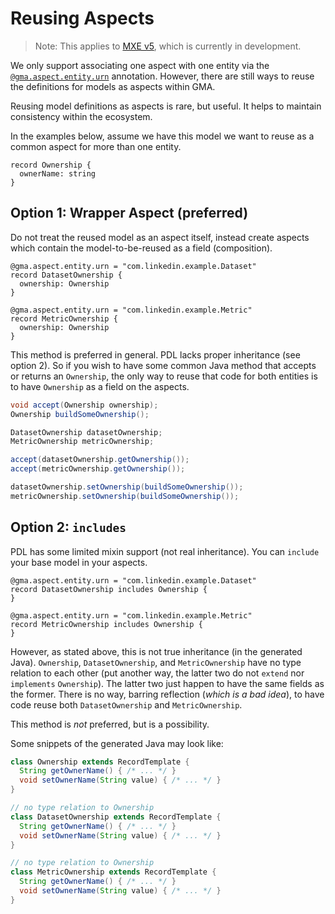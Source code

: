 # Reusing Aspects

> Note: This applies to [MXE v5](../what/mxev5.md), which is currently in development.

We only support associating one aspect with one entity via the [`@gma.aspect.entity.urn`](./annotations/aspect.md)
annotation. However, there are still ways to reuse the definitions for models as aspects within GMA.

Reusing model definitions as aspects is rare, but useful. It helps to maintain consistency within the ecosystem.

In the examples below, assume we have this model we want to reuse as a common aspect for more than one entity.

```pdl
record Ownership {
  ownerName: string
}
```

## Option 1: Wrapper Aspect (preferred)

Do not treat the reused model as an aspect itself, instead create aspects which contain the model-to-be-reused as a
field (composition).

```pdl
@gma.aspect.entity.urn = "com.linkedin.example.Dataset"
record DatasetOwnership {
  ownership: Ownership
}
```

```pdl
@gma.aspect.entity.urn = "com.linkedin.example.Metric"
record MetricOwnership {
  ownership: Ownership
}
```

This method is preferred in general. PDL lacks proper inheritance (see option 2). So if you wish to have some common
Java method that accepts or returns an `Ownership`, the only way to reuse that code for both entities is to have
`Ownership` as a field on the aspects.

```java
void accept(Ownership ownership);
Ownership buildSomeOwnership();

DatasetOwnership datasetOwnership;
MetricOwnership metricOwnership;

accept(datasetOwnership.getOwnership());
accept(metricOwnership.getOwnership());

datasetOwnership.setOwnership(buildSomeOwnership());
metricOwnership.setOwnership(buildSomeOwnership());
```

## Option 2: `includes`

PDL has some limited mixin support (not real inheritance). You can `include` your base model in your aspects.

```pdl
@gma.aspect.entity.urn = "com.linkedin.example.Dataset"
record DatasetOwnership includes Ownership {
}
```

```pdl
@gma.aspect.entity.urn = "com.linkedin.example.Metric"
record MetricOwnership includes Ownership {
}
```

However, as stated above, this is not true inheritance (in the generated Java). `Ownership`, `DatasetOwnership`, and
`MetricOwnership` have no type relation to each other (put another way, the latter two do not `extend` nor `implements`
`Ownership`). The latter two just happen to have the same fields as the former. There is no way, barring reflection
(_which is a bad idea_), to have code reuse both `DatasetOwnership` and `MetricOwnership`.

This method is *not* preferred, but is a possibility.

Some snippets of the generated Java may look like:

```java
class Ownership extends RecordTemplate {
  String getOwnerName() { /* ... */ }
  void setOwnerName(String value) { /* ... */ }
}
```

```java
// no type relation to Ownership
class DatasetOwnership extends RecordTemplate {
  String getOwnerName() { /* ... */ }
  void setOwnerName(String value) { /* ... */ }
}
```

```java
// no type relation to Ownership
class MetricOwnership extends RecordTemplate {
  String getOwnerName() { /* ... */ }
  void setOwnerName(String value) { /* ... */ }
}
```